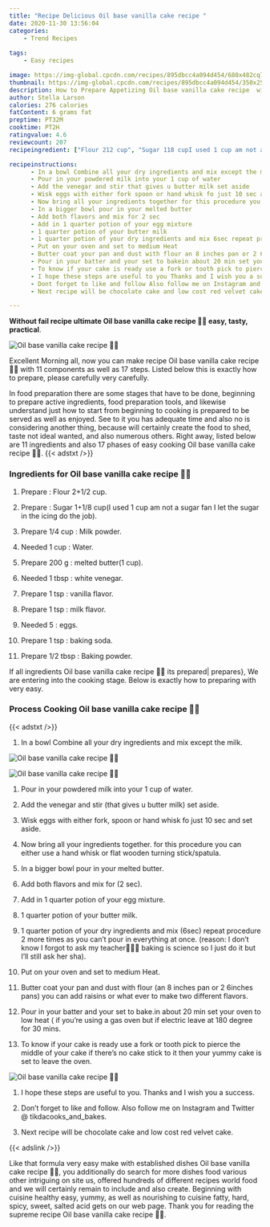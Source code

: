 ```yaml
---
title: "Recipe Delicious Oil base vanilla cake recipe "
date: 2020-11-30 13:56:04
categories:
    - Trend Recipes
    
tags:
    - Easy recipes

image: https://img-global.cpcdn.com/recipes/895dbcc4a094d454/680x482cq70/oil-base-vanilla-cake-recipe-👍🏻-recipe-main-photo.jpg
thumbnail: https://img-global.cpcdn.com/recipes/895dbcc4a094d454/350x250cq70/oil-base-vanilla-cake-recipe-👍🏻-recipe-main-photo.jpg
description: How to Prepare Appetizing Oil base vanilla cake recipe  with 11 ingredients and 17 stages of easy cooking.
author: Stella Larson
calories: 276 calories
fatContent: 6 grams fat
preptime: PT32M
cooktime: PT2H
ratingvalue: 4.6
reviewcount: 207
recipeingredient: ["Flour 212 cup", "Sugar 118 cupI used 1 cup am not a sugar fan I let the sugar in the icing do the job", "1/4 cupMilk powder", "1 cupWater", "200 gmelted butter1 cup", "1 tbspwhite venegar", "1 tspvanilla flavor", "1 tspmilk flavor", "5eggs", "1 tspbaking soda", "1/2 tbspBaking powder"]

recipeinstructions: 
      - In a bowl Combine all your dry ingredients and mix except the milk 
      - Pour in your powdered milk into your 1 cup of water 
      - Add the venegar and stir that gives u butter milk set aside 
      - Wisk eggs with either fork spoon or hand whisk fo just 10 sec and set aside 
      - Now bring all your ingredients together for this procedure you can either use a hand whisk or flat wooden turning stickspatula 
      - In a bigger bowl pour in your melted butter 
      - Add both flavors and mix for 2 sec 
      - Add in 1 quarter potion of your egg mixture 
      - 1 quarter potion of your butter milk 
      - 1 quarter potion of your dry ingredients and mix 6sec repeat procedure 2 more times as you cant pour in everything at once reason I dont know I forgot to ask my teacher baking is science so I just do it but Ill still ask her sha 
      - Put on your oven and set to medium Heat 
      - Butter coat your pan and dust with flour an 8 inches pan or 2 6inches pans you can add raisins or what ever to make two different flavors 
      - Pour in your batter and your set to bakein about 20 min set your oven to low heat  if youre using a gas oven but if electric leave at 180 degree for 30 mins 
      - To know if your cake is ready use a fork or tooth pick to pierce the middle of your cake if theres no cake stick to it then your yummy cake is set to leave the oven 
      - I hope these steps are useful to you Thanks and I wish you a success 
      - Dont forget to like and follow Also follow me on Instagram and Twitter  tikdacooks_and_bakes 
      - Next recipe will be chocolate cake and low cost red velvet cake

---
```




**Without fail recipe ultimate Oil base vanilla cake recipe 👍🏻 easy, tasty, practical**. 


![Oil base vanilla cake recipe 👍🏻](https://img-global.cpcdn.com/recipes/895dbcc4a094d454/680x482cq70/oil-base-vanilla-cake-recipe-👍🏻-recipe-main-photo.jpg "Oil base vanilla cake recipe 👍🏻")




Excellent Morning all, now you can make recipe Oil base vanilla cake recipe 👍🏻 with 11 components as well as 17 steps. Listed below this is exactly how to prepare, please carefully very carefully.

In food preparation there are some stages that have to be done, beginning to prepare active ingredients, food preparation tools, and likewise understand just how to start from beginning to cooking is prepared to be served as well as enjoyed. See to it you has adequate time and also no is considering another thing, because will certainly create the food to shed, taste not ideal wanted, and also numerous others. Right away, listed below are 11 ingredients and also 17 phases of easy cooking Oil base vanilla cake recipe 👍🏻.
{{< adstxt />}}

### Ingredients for Oil base vanilla cake recipe 👍🏻


1. Prepare  : Flour 2+1/2 cup.

1. Prepare  : Sugar 1+1/8 cup(I used 1 cup am not a sugar fan I let the sugar in the icing do the job).

1. Prepare 1/4 cup : Milk powder.

1. Needed 1 cup : Water.

1. Prepare 200 g : melted butter(1 cup).

1. Needed 1 tbsp : white venegar.

1. Prepare 1 tsp : vanilla flavor.

1. Prepare 1 tsp : milk flavor.

1. Needed 5 : eggs.

1. Prepare 1 tsp : baking soda.

1. Prepare 1/2 tbsp : Baking powder.



If all ingredients Oil base vanilla cake recipe 👍🏻 its prepared| prepares}, We are entering into the cooking stage. Below is exactly how to preparing with very easy.

### Process Cooking Oil base vanilla cake recipe 👍🏻

{{< adstxt />}}


1. In a bowl Combine all your dry ingredients and mix except the milk.



![Oil base vanilla cake recipe 👍🏻](//assets-global.cpcdn.com/assets/icons/button_play-2c75c40dde080a61004c1f40b05d8f140eaff45d7e9e6481dc71c63d2e7c4909.png" "Oil base vanilla cake recipe 👍🏻")

![Oil base vanilla cake recipe 👍🏻](https://img-global.cpcdn.com/steps/bcce28918da42caa/160x128cq70/oil-base-vanilla-cake-recipe-👍🏻-recipe-step-1-photo.jpg" "Oil base vanilla cake recipe 👍🏻")



1. Pour in your powdered milk into your 1 cup of water.



1. Add the venegar and stir (that gives u butter milk) set aside.



1. Wisk eggs with either fork, spoon or hand whisk fo just 10 sec and set aside.



1. Now bring all your ingredients together. for this procedure you can either use a hand whisk or flat wooden turning stick/spatula.



1. In a bigger bowl pour in your melted butter.



1. Add both flavors and mix for (2 sec).



1. Add in 1 quarter potion of your egg mixture.



1. 1 quarter potion of your butter milk.



1. 1 quarter potion of your dry ingredients and mix (6sec) repeat procedure 2 more times as you can’t pour in everything at once. (reason: I don’t know I forgot to ask my teacher👩🏾‍🍳 baking is science so I just do it but I’ll still ask her sha).



1. Put on your oven and set to medium Heat.



1. Butter coat your pan and dust with flour (an 8 inches pan or 2 6inches pans) you can add raisins or what ever to make two different flavors.



1. Pour in your batter and your set to bake.in about 20 min set your oven to low heat ( if you’re using a gas oven but if electric leave at 180 degree for 30 mins.



1. To know if your cake is ready use a fork or tooth pick to pierce the middle of your cake if there’s no cake stick to it then your yummy cake is set to leave the oven.



![Oil base vanilla cake recipe 👍🏻](//assets-global.cpcdn.com/assets/icons/button_play-2c75c40dde080a61004c1f40b05d8f140eaff45d7e9e6481dc71c63d2e7c4909.png" "Oil base vanilla cake recipe 👍🏻")



1. I hope these steps are useful to you. Thanks and I wish you a success.



1. Don’t forget to like and follow. Also follow me on Instagram and Twitter @ tikdacooks_and_bakes.



1. Next recipe will be chocolate cake and low cost red velvet cake.





{{< adslink />}}

Like that formula very easy make with established dishes Oil base vanilla cake recipe 👍🏻, you additionally do search for more dishes food various other intriguing on site us, offered hundreds of different recipes world food and we will certainly remain to include and also create. Beginning with cuisine healthy easy, yummy, as well as nourishing to cuisine fatty, hard, spicy, sweet, salted acid gets on our web page. Thank you for reading the supreme recipe Oil base vanilla cake recipe 👍🏻.
